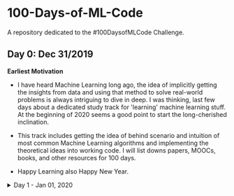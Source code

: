 # 100-Days-of-ML-Code
A repository dedicated to the #100DaysofMLCode Challenge.

## Day 0: Dec 31/2019

**Earliest Motivation**

* I have heard Machine Learning long ago, the idea of implicitly getting the insights from data and using that method to solve real-world problems is always intriguing to dive in deep. I was thinking, last few days about a dedicated study track for 'learning' machine learning stuff. At the beginning of 2020 seems a good point to start the long-cherished inclination. 

* This track includes getting the idea of behind scenario and intuition of most common Machine Learning algorithms and implementing the theoretical ideas into working code. I will list downs papers, MOOCs, books, and other resources for 100 days. 

* Happy Learning also Happy New Year. 

<details>
 <summary> Day 1 - Jan 01, 2020 </summary>
  
  **Progress:** 
  
  1. point-1
  2. point-2
  
  **Thoughts:**

  1. point-1
  2. point-2
  
  **Link(s) to work:**

  1. point-1
  2. point-2
  
</details>
